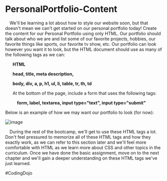 # PersonalPortfolio-Content

<p>&emsp;We'll be learning a lot about how to style our website soon, but that doesn't mean we can't get started on our personal portfolio today! Create the content for our Personal Portfolio using only HTML. Our portfolio should talk about who we are and list some of our favorite projects, hobbies, our favorite things like sports, our favorite tv show, etc. Our portfolio can look however you want it to look, but the HTML document should use as many of the following tags as we can:</p>

<ul><b>HTML</b></ul>
<ul><b>head, title, meta description,</b></ul>
<ul><b>body, div, a, p, h1, ul, li, table, tr, th, td</b></ul>
<ul>At the bottom of the page, include a form that uses the following tags:</ul>

<ul>&emsp;<b>form, label, textarea, input type="text", input type="submit"</b></ul>

Below is an example of how we may want our portfolio to look (for now):

![image](https://user-images.githubusercontent.com/124546382/227810893-a2bfe716-6e5d-4bb3-89b4-8967e08b5a8b.png)

<p>&emsp;During the rest of the bootcamp, we'll get to use these HTML tags a lot. Don't feel pressured to memorize all of these HTML tags and how they exactly work, as we can refer to this section later and we'll feel more comfortable with HTML as we learn more about CSS and other topics in the curriculum. Once we have done the basic assignment, move on to the next chapter and we'll gain a deeper understanding on these HTML tags we've just learned.</p>

#CodingDojo

